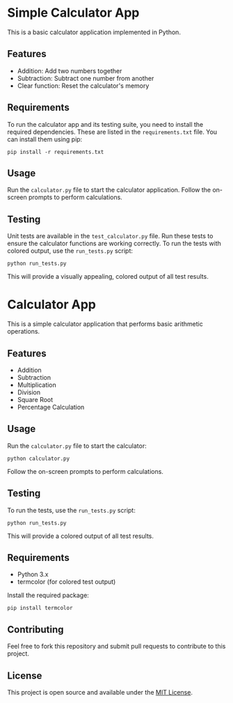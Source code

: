 # Simple Calculator App

This is a basic calculator application implemented in Python.

## Features

- Addition: Add two numbers together
- Subtraction: Subtract one number from another
- Clear function: Reset the calculator's memory

## Requirements

To run the calculator app and its testing suite, you need to install the required dependencies. These are listed in the `requirements.txt` file. You can install them using pip:

```
pip install -r requirements.txt
```

## Usage

Run the `calculator.py` file to start the calculator application. Follow the on-screen prompts to perform calculations.

## Testing

Unit tests are available in the `test_calculator.py` file. Run these tests to ensure the calculator functions are working correctly. To run the tests with colored output, use the `run_tests.py` script:

```
python run_tests.py
```

This will provide a visually appealing, colored output of all test results.
# Calculator App

This is a simple calculator application that performs basic arithmetic operations.

## Features

- Addition
- Subtraction
- Multiplication
- Division
- Square Root
- Percentage Calculation

## Usage

Run the `calculator.py` file to start the calculator:

```
python calculator.py
```

Follow the on-screen prompts to perform calculations.

## Testing

To run the tests, use the `run_tests.py` script:

```
python run_tests.py
```

This will provide a colored output of all test results.

## Requirements

- Python 3.x
- termcolor (for colored test output)

Install the required package:

```
pip install termcolor
```

## Contributing

Feel free to fork this repository and submit pull requests to contribute to this project.

## License

This project is open source and available under the [MIT License](LICENSE).
